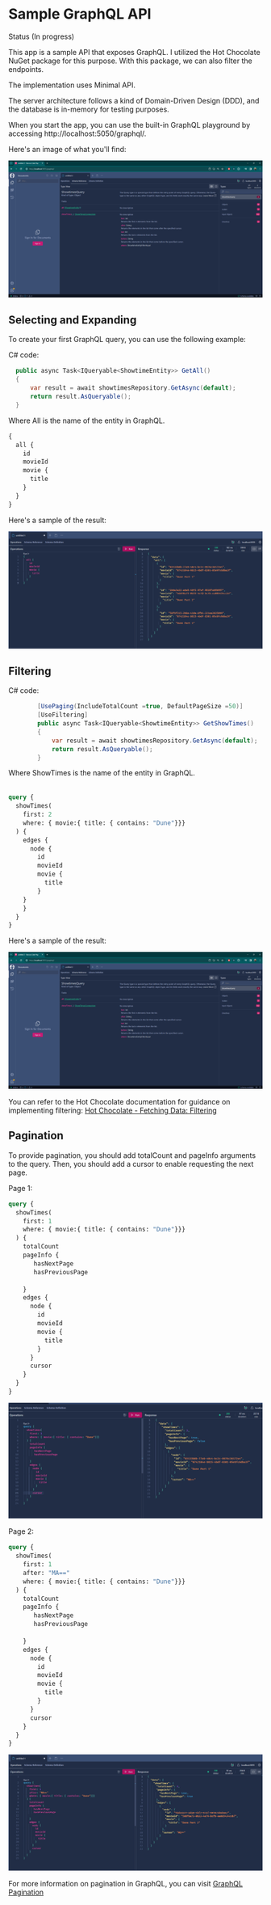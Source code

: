 # Sample GraphQL API

Status (In progress)

This app is a sample API that exposes GraphQL. 
I utilized the Hot Chocolate NuGet package for this purpose. With this package, we can also filter the endpoints.

The implementation uses Minimal API. 

The server architecture follows a kind of Domain-Driven Design (DDD), and the database is in-memory for testing purposes.

When you start the app, you can use the built-in GraphQL playground by accessing http://localhost:5050/graphql/.

Here's an image of what you'll find:

![GraphQL Playground](assets/SchemaReference.png)

## Selecting and Expanding

To create your first GraphQL query, you can use the following example:

C# code:
```C#
  public async Task<IQueryable<ShowtimeEntity>> GetAll()
  {
      var result = await showtimesRepository.GetAsync(default);
      return result.AsQueryable();
  }
```

Where All is the name of the entity in GraphQL.

```graphql
{
  all {
    id
    movieId
    movie {
      title
    }
  } 
}
```

Here's a sample of the result:

![GraphQL Playground](assets/SampleResult1.png)

## Filtering

C# code:
```C#
        [UsePaging(IncludeTotalCount =true, DefaultPageSize =50)]
        [UseFiltering]
        public async Task<IQueryable<ShowtimeEntity>> GetShowTimes()
        {
            var result = await showtimesRepository.GetAsync(default);
            return result.AsQueryable();
        }
```
Where ShowTimes is the name of the entity in GraphQL.


```graphql

query {
  showTimes(
    first: 2
    where: { movie:{ title: { contains: "Dune"}}}
  ) {
    edges {
      node {
        id
        movieId
        movie {
          title
        }
    } 
    }
  }
}

```

Here's a sample of the result:


![GetAll](assets/SchemaReference.png)

You can refer to the Hot Chocolate documentation for guidance on implementing filtering: [Hot Chocolate - Fetching Data: Filtering](https://chillicream.com/docs/hotchocolate/v13/fetching-data/filtering)

## Pagination

To provide pagination, you should add totalCount and pageInfo arguments to the query. 
Then, you should add a cursor to enable requesting the next page.


Page 1:

```graphql
query {
  showTimes(
    first: 1
    where: { movie:{ title: { contains: "Dune"}}}
  ) {
    totalCount
    pageInfo {
       hasNextPage
       hasPreviousPage
       
    }
    edges {
      node {
        id
        movieId
        movie {
          title
        }
      }
      cursor 
    }
  }
}
```
![Page1](assets/Pagination_Page1.png)

Page 2:
```graphql
query {
  showTimes(
    first: 1
    after: "MA=="
    where: { movie:{ title: { contains: "Dune"}}}
  ) {
    totalCount
    pageInfo {
       hasNextPage
       hasPreviousPage
       
    }
    edges {
      node {
        id
        movieId
        movie {
          title
        }
      }
      cursor 
    }
  }
}
```

![Page1](assets/Pagination_Page2.png)

For more information on pagination in GraphQL, you can visit [GraphQL Pagination](https://graphql.org/learn/pagination/)
